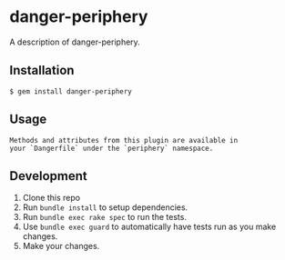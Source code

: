# danger-periphery

A description of danger-periphery.

## Installation

    $ gem install danger-periphery

## Usage

    Methods and attributes from this plugin are available in
    your `Dangerfile` under the `periphery` namespace.

## Development

1. Clone this repo
2. Run `bundle install` to setup dependencies.
3. Run `bundle exec rake spec` to run the tests.
4. Use `bundle exec guard` to automatically have tests run as you make changes.
5. Make your changes.
